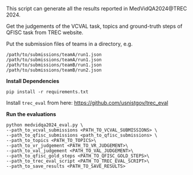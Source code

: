 This script can generate all the results reported in MedVidQA2024@TREC 2024.

Get the judgements of the VCVAL task, topics and ground-truth steps of QFISC task from TREC website.

Put the submission files of teams in a directory, e.g.
```
/path/to/submissions/teamA/run1.json
/path/to/submissions/teamA/run1.json
/path/to/submissions/teamB/run1.json
/path/to/submissions/teamB/run2.json
```

**Install Dependencies**
```
pip install -r requirements.txt
```
Install ```trec_eval``` from here: https://github.com/usnistgov/trec_eval


**Run the evaluations**
```
python medvidqa2024_eval.py \
--path_to_vcval_submissions <PATH_TO_VCVAL_SUBMISSIONS> \
--path_to_qfisc_submissions <path_to_qfisc_submissions> \
--path_to_topics <PATH_TO_TOPICS>\
--path_to_vr_judgement <PATH_TO_VR_JUDGEMENT>\
--path_to_val_judgement <PATH_TO_VAL_JUDGEMENT>\
--path_to_qfisc_gold_steps <PATH_TO_QFISC_GOLD_STEPS>\
--path_to_trec_eval_script <PATH_TO_TREC_EVAL_SCRIPT>\
--path_to_save_results <PATH_TO_SAVE_RESULTS>
```


